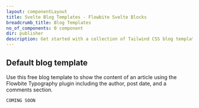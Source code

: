 ```yaml
---
layout: componentLayout
title: Svelte Blog Templates - Flowbite Svelte Blocks
breadcrumb_title: Blog Templates
no_of_components: 0 component
dir: publisher
description: Get started with a collection of Tailwind CSS blog templates, themes, and article layouts to publish content crafted with built-in SEO optimization.
---
```


## Default blog template
  Use this free blog template to show the content of an article using the Flowbite Typography plugin
  including the author, post date, and a comments section.


```svelte example hideOutput
COMING SOON
```

